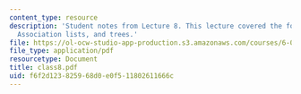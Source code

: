 ```yaml
---
content_type: resource
description: 'Student notes from Lecture 8. This lecture covered the following topics:
  Association lists, and trees.'
file: https://ol-ocw-studio-app-production.s3.amazonaws.com/courses/6-090-building-programming-experience-a-lead-in-to-6-001-january-iap-2005/f6f2d123825968d0e0f511802611666c_class8.pdf
file_type: application/pdf
resourcetype: Document
title: class8.pdf
uid: f6f2d123-8259-68d0-e0f5-11802611666c
---
```

